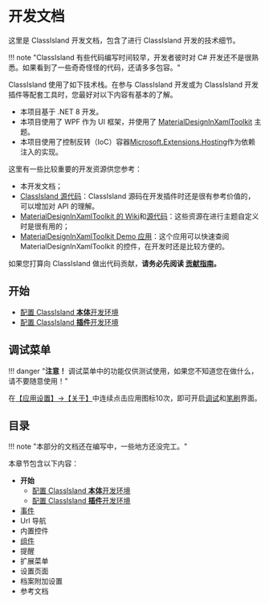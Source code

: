 # 开发文档

这里是 ClassIsland 开发文档，包含了进行 ClassIsland 开发的技术细节。

!!! note "ClassIsland 有些代码编写时间较早，开发者彼时对 C# 开发还不是很熟悉。如果看到了一些奇奇怪怪的代码，还请多多包容。"

ClassIsland 使用了如下技术栈。在参与 ClassIsland 开发或为 ClassIsland 开发插件等配套工具时，您最好对以下内容有基本的了解。

- 本项目基于 .NET 8 开发。 
- 本项目使用了 WPF 作为 UI 框架，并使用了 [MaterialDesignInXamlToolkit](https://github.com/MaterialDesignInXAML/MaterialDesignInXamlToolkit) 主题。
- 本项目使用了控制反转（IoC）容器[Microsoft.Extensions.Hosting](https://learn.microsoft.com/zh-cn/dotnet/core/extensions/generic-host)作为依赖注入的实现。

这里有一些比较重要的开发资源供您参考：

- 本开发文档；
- [ClassIsland 源代码](https://github.com/ClassIsland/ClassIsland)：ClassIsland 源码在开发插件时还是很有参考价值的，可以增加对 API 的理解。
- [MaterialDesignInXamlToolkit 的 Wiki](https://github.com/MaterialDesignInXAML/MaterialDesignInXamlToolkit/wiki)和[源代码](https://github.com/MaterialDesignInXAML/MaterialDesignInXamlToolkit/)：这些资源在进行主题自定义时是很有用的；
- [MaterialDesignInXamlToolkit Demo 应用](https://github.com/MaterialDesignInXAML/MaterialDesignInXamlToolkit/releases/download/v4.8.0/DemoApp.zip)：这个应用可以快速查阅 MaterialDesignInXamlToolkit 的控件，在开发时还是比较方便的。

如果您打算向 ClassIsland 做出代码贡献，**请务必先阅读 [贡献指南](https://github.com/ClassIsland/ClassIsland/blob/master/CONTRIBUTING.md)。**

<a id="get-started"></a>
## 开始

- [配置 ClassIsland **本体**开发环境](./get-started/devlopment.md)
- [配置 ClassIsland **插件**开发环境](./get-started/devlopment-plugins.md)

<a id="debug-menu"></a>
## 调试菜单

!!! danger "**注意！** 调试菜单中的功能仅供测试使用，如果您不知道您在做什么，请不要随意使用！"

在[【应用设置】→【关于】](classisland://app/settings/about)中连续点击应用图标10次，即可开启[调试](classisland://app/settings/debug)和[笔刷](classisland://app/settings/debug_brushes)界面。

## 目录

!!! note "本部分的文档还在编写中，一些地方还没完工。"

本章节包含以下内容：

- **开始**
    - [配置 ClassIsland **本体**开发环境](./get-started/devlopment.md)
    - [配置 ClassIsland **插件**开发环境](./get-started/devlopment-plugins.md)
- [事件](events.md)
- Url 导航
- 内置控件
- [组件](components.md)
- 提醒
- 扩展菜单
- 设置页面
- 档案附加设置
- 参考文档